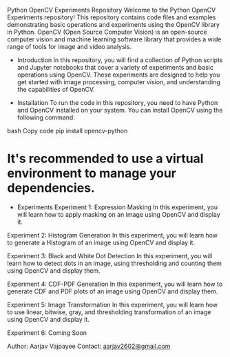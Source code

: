Python OpenCV Experiments Repository
Welcome to the Python OpenCV Experiments repository! This repository contains code files and examples demonstrating basic operations and experiments using the OpenCV library in Python. OpenCV (Open Source Computer Vision) is an open-source computer vision and machine learning software library that provides a wide range of tools for image and video analysis.


- Introduction
In this repository, you will find a collection of Python scripts and Jupyter notebooks that cover a variety of experiments and basic operations using OpenCV. These experiments are designed to help you get started with image processing, computer vision, and understanding the capabilities of OpenCV.

- Installation
To run the code in this repository, you need to have Python and OpenCV installed on your system. You can install OpenCV using the following command:

bash
Copy code
pip install opencv-python
# It's recommended to use a virtual environment to manage your dependencies.

- Experiments
Experiment 1: Expression Masking
In this experiment, you will learn how to apply masking on an image using OpenCV and display it.

Experiment 2: Histogram Generation
In this experiment, you will learn how to generate a Histogram of an image using OpenCV and display it.

Experiment 3: Black and White Dot Detection
In this experiment, you will learn how to detect dots in an image, using thresholding and counting them using OpenCV and display them.

Experiment 4: CDF-PDF Generation
In this experiment, you will learn how to generate CDF and PDF plots of an image using OpenCV and display them.

Experiment 5: Image Transformation
In this experiment, you will learn how to use linear, bitwise, gray, and thresholding transformation of an image using OpenCV and display it.

Experiment 6: Coming Soon


Author: Aarjav Vajpayee
Contact: aarjav2602@gmail.com
